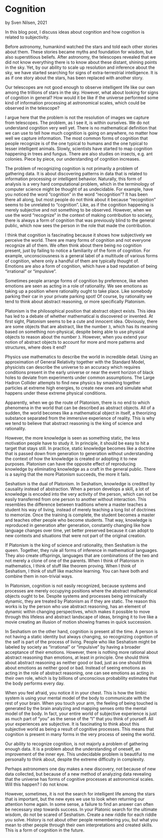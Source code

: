 # Cognition
by Sven Nilsen, 2021

In this blog post, I discuss ideas about cognition and how cognition is related to subjectivity.

Before astronomy, humankind watched the stars and told each other stories about them. These stories became myths and foundation for wisdom, but also superstitious beliefs. After astronomy, the telescopes revealed that we did not know everything there is to know about these distant, shining points in the sky. Yet, by our ability to scale up resolution and inference about the sky, we have started searching for signs of extra-terrestrial intelligence. It is as if one story about the stars, has been replaced with another story.

Our telescopes are not good enough to observe intelligent life like our own among the trillions of stars in the sky. However, what about looking for signs of cognition in general? How would it be like if the universe performed some kind of information processing at astronomical scales, which could be observed in the telescope?

I argue here that the problem is not the resolution of images we capture from telescopes. The problem, as I see it, is within ourselves. We do not understand cognition very well yet. There is no mathematical definition that we can use to tell how much cognition is going on anywhere, no matter how well we capture information. The most common forms of cognition that people recognize is of the one typical to humans and the one typical to lesser intelligent animals. Slowly, scientists have started to map cognition happening in trees and fungus. There are also studies on insects, e.g. ant colonies. Piece by piece, our understanding of cognition increases.

The problem of recognizing cognition is not primarily a problem of gathering data. It is about discovering patterns in data that is related to information processing or intelligent behavior. Naturally, this form of analysis is a very hard computational problem, which in the terminology of computer science might be thought of as undecidable. For example, have you noticed the word “cognition” in the word “recognition”? It has been there all along, but most people do not think about it because “recognition” seems to be unrelated to “cognition”. Like, as if the cognition happening is merely subjective and not something to be observed. However, when we use the word “recognize” in the context of making contribution to society, there is always a form of cognition that was previously blind to the general public, which now sees the person in the role that made the contribution.

I think that cognition is fascinating because it shows how subjectively we perceive the world. There are many forms of cognition and not everyone recognize all of them. We often think about there being no cognition present, just by failing to notice a familiarity of the form of cognition. For example, unconsciousness is a general label of a multitude of various forms of cognition, where only a handful of them are typically thought of. Emotions are also a form of cognition, which have a bad reputation of being “irrational” or “impulsive”.

Sometimes people arrange forms of cognition by preference, like when emotions are seen as acting in a role of rationality. We see emotions as taking up a position where rationality ought to take place. Like somebody parking their car in your private parking spot! Of course, by rationality we tend to think about abstract reasoning, or more specifically Platonism.

Platonism is the philosophical position that abstract object exists. This idea has led to a debate of whether mathematical is discovered or invented. At first sight, Platonism seems to be a cute and innocent idea. Obviously, there are some objects that are abstract, like the number `3`, which has its meaning based on something non-physical, despite being able to use physical objects to reason about the number `3`. However, when you extend your notion of abstract objects to account for more and more patterns and structures, where does it end?

Physics use mathematics to describe the world in incredible detail. Using an approximation of General Relativity together with the Standard Model, physicists can describe the universe to an accuracy which requires conditions present in the early universe or near the event horizon of black holes to deviate from experiments under common assumptions. The Large Hadron Collider attempts to find new physics by smashing together particles at extreme high energies, to create new ones and simulate what happens under these extreme physical conditions.

Apparently, when we go the route of Platonism, there is no end to which phenomena in the world that can be described as abstract objects. All of a sudden, the world becomes like a mathematical object in itself, a theorizing substance separated from the immersive experience of reality. This is why we tend to believe that abstract reasoning is the king of science and rationality.

However, the more knowledge is seen as something static, the less motivation people have to study it. In principle, it should be easy to hit a target that stays still. In practice, static knowledge becomes like a doctrine that is passed down from generation to generation without understanding the context of how the knowledge is created or adopting it to new purposes. Platonism can have the opposite effect of reproducing knowledge by eliminating knowledge as a craft in the general public. There is a saying that the more Platonism succeeds, the more it fails.

Seshatism is the dual of Platonism. In Seshatism, knowledge is credited by causality instead of abstraction. When a person develops a skill, a lot of knowledge is encoded into the very activity of the person, which can not be easily transferred from one person to another without interaction. This resembles the difference between traditions where a master teaches a student his way of living, instead of merely teaching a long list of doctrines to memorize. Once the training is complete, the student becomes a master and teaches other people who become students. That way, knowledge is reproduced in generation after generation, constantly changing like how language changes over time, yet better preserved because it can adopt to new contexts and situations that were not part of the original creation.

If Platonism is the king of science and rationality, then Seshatism is the queen. Together, they rule all forms of inference in mathematical languages. They also create offsprings, languages that are combinations of the two and not merely a clone of one of the parents. When I think of Platonism in mathematics, I think of stuff like theorem proving. When I think of Seshatism, I think of stuff like machine learning. You can have both and combine them in non-trivial ways.

In Platonism, cognition is not easily recognized, because systems and processes are merely occupying positions where the abstract mathematical objects ought to be. Despite systems and processes being intrinsically dynamic, they are treated by Platonism as if they are static. The reason this works is by the person who use abstract reasoning, has an element of dynamic within changing perspectives, which makes it possible to move through this lifeless and abstract landscape of ideas, bringing it to live like a movie creating an illusion of motion showing frames in quick succession.

In Seshatism on the other hand, cognition is present all the time. A person is not having a static identity but always changing, so recognizing cognition of the self is part of the process of living. People who like Seshatism might be labeled by society as “irrational” or “impulsive” by having a broader acceptance of their emotions. However, there is nothing more rational about abstract reasoning than emotions, at least in principle. One should think about abstract reasoning as neither good or bad, just as one should think about emotions as neither good or bad. Instead of seeing emotions as acting in the role of abstract reasoning, one can see emotions as acting in their own role, which is by billions of unconscious probability estimates that the body performs every day.

When you feel afraid, you notice it in your chest. This is how the limbic system is using your mental model of the body to communicate with the rest of your brain. When you touch your arm, the feeling of being touched is generated by the brain analyzing and mapping senses onto the mental model of the body. In fact, your entire world of subjective experience is just as much part of “you” as the sense of the “I” that you think of yourself. All your experiences are subjective. It is fascinating to think about this subjective world as being a result of cognitive processes. This means that cognition is present in many forms in the very process of seeing the world.

Our ability to recognize cognition, is not majorly a problem of gathering enough data. It is a problem about the understanding of oneself, an improvement of the inner eye. This undecidable problem is beautiful to me personally to think about, despite the extreme difficulty in complexity.

Perhaps astronomers one day makes a new discovery, not because of new data collected, but because of a new method of analyzing data revealing that the universe has forms of cognitive processes at astronomical scales. Will this happen? I do not know.

However, sometimes, it is not the search for intelligent life among the stars that is important, but the new eyes we use to look when returning our attention home again. In some sense, a failure to find an answer can often be necessary step towards success. In your Platonic search for the ultimate wisdom, do not be scared of Seshatism. Create a new riddle for each riddle you solve. History is not about other people remembering you, but what you mean to other people through their own interpretations and created skills. This is a form of cognition in the future.

